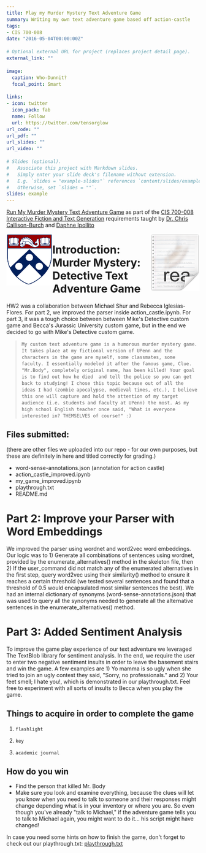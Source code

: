 ```yaml
---
title: Play my Murder Mystery Text Adventure Game
summary: Writing my own text adventure game based off action-castle
tags:
- CIS 700-008
date: "2016-05-04T00:00:00Z"

# Optional external URL for project (replaces project detail page).
external_link: ""

image:
  caption: Who-Dunnit?
  focal_point: Smart

links:
- icon: twitter
  icon_pack: fab
  name: Follow
  url: https://twitter.com/tensorglow
url_code: ""
url_pdf: ""
url_slides: ""
url_video: ""

# Slides (optional).
#   Associate this project with Markdown slides.
#   Simply enter your slide deck's filename without extension.
#   E.g. `slides = "example-slides"` references `content/slides/example-slides.md`.
#   Otherwise, set `slides = ""`.
slides: example
---
```



[Run My Murder Mystery Text Adventure Game](https://colab.research.google.com/github/bikegirl/IFaTG/blob/master/HW2/my_game_improved.ipynb) as part of the [CIS 700-008 Interactive Fiction and Text Generation](http://interactive-fiction-class.org/index.html) requirements taught by [Dr. Chris Callison-Burch](https://www.cis.upenn.edu/~ccb/) and [Daphne Ipollito](https://www.seas.upenn.edu/~daphnei/)

<img src="../media/shield-only-RGB-4k.png" align="left" width="120" hieght="120"> <img src="../media/icon.png" align="right" />

# Introduction: Murder Mystery: Detective Text Adventure Game

HW2 was a collaboration between Michael Shur and Rebecca Iglesias-Flores.  For part 2, we improved the parser inside action_castle.ipynb.  For part 3, it was a tough choice between between Mike's Detective custom game and Becca's Jurassic University custom game, but in the end we decided to go with Mike's Detective custom game.

> `My custom text adventure game is a humorous murder mystery game. It takes place at my fictional version of UPenn and the characters in the game are myself, some classmates, some faculty. I essentially modeled it after the famous game, Clue. "Mr.Body", completely original name, has been killed! Your goal is to find out how he died  and tell the police so you can get back to studying! I chose this topic because out of all the ideas I had (zombie apocalypse, medieval times, etc.), I believe this one will capture and hold the attention of my target audience (i.e. students and faculty at UPenn) the most. As my high school English teacher once said, "What is everyone interested in? THEMSELVES of course!" :)`

## Files submitted:

(there are other files we uploaded into our repo - for our own purposes, but these are definitely in here and titled correctly for grading.)

- word-sense-annotations.json (annotation for action castle)
- action_castle_improved.ipynb
- my_game_improved.ipynb
- playthrough.txt
- README.md

# Part 2: Improve your Parser with Word Embeddings 

We improved the parser using wordnet and word2vec word embeddings.  Our logic was to 1) Generate all combinations of sentences using wordnet, provided by the enumerate_alternatives() method in the skeleton file, then 2) If the user_command did not match any of the enumerated alternatives in the first step, query word2vec using their similarity() method to ensure it reaches a certain threshold (we tested several sentences and found that a threshold of 0.5 would encapsulated most similar sentences the best).  We had an internal dictionary of synonyms (word-sense-annotations.json) that was used to query all the synonyms needed to generate all the alternative sentences in the enumerate_alternatives() method.

# Part 3: Added Sentiment Analysis

To improve the game play experience of our text adventure we leveraged The TextBlob library for sentiment analysis.  In the end, we require the user to enter two negative sentiment insults in order to leave the basement stairs and win the game.  A few examples are 1) Yo mamma is so ugly when she tried to join an ugly contest they said, "Sorry, no professionals." and 2)
Your feet smell; I hate you!, which is demonstrated in our playthrough.txt.  Feel free to experiment with all sorts of insults to Becca when you play the game.

## Things to acquire in order to complete the game

1. `flashlight`

2. `key`

3. `academic journal`


## How do you win
- Find the person that killed Mr. Body
- Make sure you look and examine everything, because the clues will let you know when you need to talk to someone and their responses might change depending what is in your inventory or where you are.  So even though you've already "talk to Michael," if the adventure game tells you to talk to Michael again, you might want to do it... his script might have changed! 


In case you need some hints on how to finish the game, don't forget to check out our playthrough.txt:
[playthrough.txt](https://github.com/bikegirl/academic-kickstart/content/project/CIS-700-008/murder-mystery/playthrough.txt)